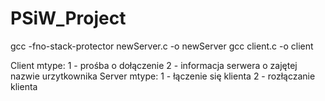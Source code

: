 # PSiW_Project
gcc -fno-stack-protector newServer.c -o newServer
gcc client.c -o client


Client mtype:
    1 - prośba o dołączenie
    2 - informacja serwera o zajętej nazwie urzytkownika
Server mtype:
    1 - łączenie się klienta
    2 - rozłączanie klienta